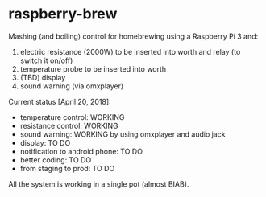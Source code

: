 # raspberry-brew
Mashing (and boiling) control for homebrewing using a Raspberry Pi 3 and:
1) electric resistance (2000W) to be inserted into worth and relay (to switch it on/off)
2) temperature probe to be inserted into worth
3) (TBD) display
4) sound warning (via omxplayer)

Current status [April 20, 2018]:
  - temperature control: WORKING
  - resistance control: WORKING
  - sound warning: WORKING by using omxplayer and audio jack
  - display: TO DO
  - notification to android phone: TO DO
  - better coding: TO DO
  - from staging to prod: TO DO

All the system is working in a single pot (almost BIAB).
